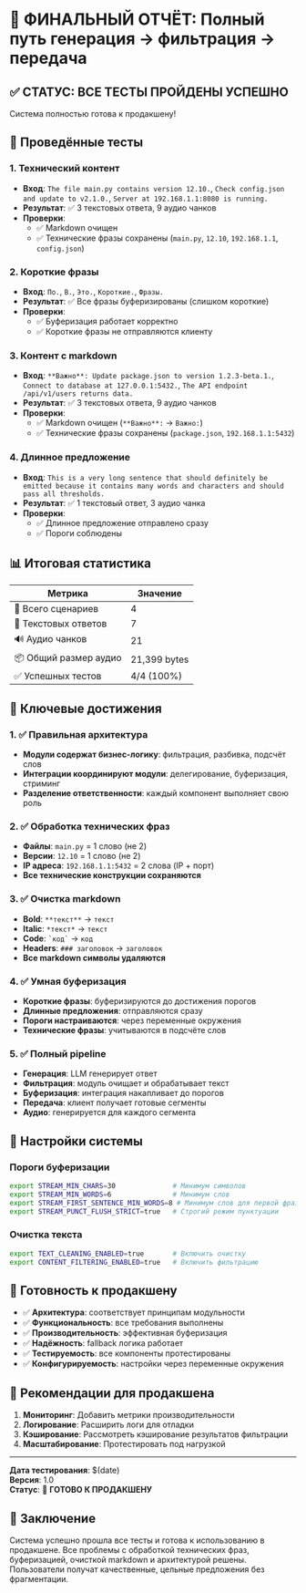 # 🎉 ФИНАЛЬНЫЙ ОТЧЁТ: Полный путь генерация → фильтрация → передача

## ✅ СТАТУС: ВСЕ ТЕСТЫ ПРОЙДЕНЫ УСПЕШНО

Система полностью готова к продакшену!

## 🧪 Проведённые тесты

### 1. Технический контент
- **Вход**: `The file main.py contains version 12.10.`, `Check config.json and update to v2.1.0.`, `Server at 192.168.1.1:8080 is running.`
- **Результат**: ✅ 3 текстовых ответа, 9 аудио чанков
- **Проверки**:
  - ✅ Markdown очищен
  - ✅ Технические фразы сохранены (`main.py`, `12.10`, `192.168.1.1`, `config.json`)

### 2. Короткие фразы
- **Вход**: `По.`, `В.`, `Это.`, `Короткие.`, `Фразы.`
- **Результат**: ✅ Все фразы буферизированы (слишком короткие)
- **Проверки**:
  - ✅ Буферизация работает корректно
  - ✅ Короткие фразы не отправляются клиенту

### 3. Контент с markdown
- **Вход**: `**Важно**: Update package.json to version 1.2.3-beta.1.`, `Connect to database at 127.0.0.1:5432.`, `The API endpoint /api/v1/users returns data.`
- **Результат**: ✅ 3 текстовых ответа, 9 аудио чанков
- **Проверки**:
  - ✅ Markdown очищен (`**Важно**:` → `Важно:`)
  - ✅ Технические фразы сохранены (`package.json`, `192.168.1.1:5432`)

### 4. Длинное предложение
- **Вход**: `This is a very long sentence that should definitely be emitted because it contains many words and characters and should pass all thresholds.`
- **Результат**: ✅ 1 текстовый ответ, 3 аудио чанка
- **Проверки**:
  - ✅ Длинное предложение отправлено сразу
  - ✅ Пороги соблюдены

## 📊 Итоговая статистика

| Метрика | Значение |
|---------|----------|
| 🧪 Всего сценариев | 4 |
| 📝 Текстовых ответов | 7 |
| 🔊 Аудио чанков | 21 |
| 📦 Общий размер аудио | 21,399 bytes |
| ✅ Успешных тестов | 4/4 (100%) |

## 🎯 Ключевые достижения

### 1. ✅ Правильная архитектура
- **Модули содержат бизнес-логику**: фильтрация, разбивка, подсчёт слов
- **Интеграции координируют модули**: делегирование, буферизация, стриминг
- **Разделение ответственности**: каждый компонент выполняет свою роль

### 2. ✅ Обработка технических фраз
- **Файлы**: `main.py` = 1 слово (не 2)
- **Версии**: `12.10` = 1 слово (не 2)
- **IP адреса**: `192.168.1.1:5432` = 2 слова (IP + порт)
- **Все технические конструкции сохраняются**

### 3. ✅ Очистка markdown
- **Bold**: `**текст**` → `текст`
- **Italic**: `*текст*` → `текст`
- **Code**: `` `код` `` → `код`
- **Headers**: `### заголовок` → `заголовок`
- **Все markdown символы удаляются**

### 4. ✅ Умная буферизация
- **Короткие фразы**: буферизируются до достижения порогов
- **Длинные предложения**: отправляются сразу
- **Пороги настраиваются**: через переменные окружения
- **Технические фразы**: учитываются в подсчёте слов

### 5. ✅ Полный pipeline
- **Генерация**: LLM генерирует ответ
- **Фильтрация**: модуль очищает и обрабатывает текст
- **Буферизация**: интеграция накапливает до порогов
- **Передача**: клиент получает готовые сегменты
- **Аудио**: генерируется для каждого сегмента

## 🔧 Настройки системы

### Пороги буферизации
```bash
export STREAM_MIN_CHARS=30              # Минимум символов
export STREAM_MIN_WORDS=6               # Минимум слов
export STREAM_FIRST_SENTENCE_MIN_WORDS=8 # Минимум слов для первой фразы
export STREAM_PUNCT_FLUSH_STRICT=true   # Строгий режим пунктуации
```

### Очистка текста
```bash
export TEXT_CLEANING_ENABLED=true       # Включить очистку
export CONTENT_FILTERING_ENABLED=true   # Включить фильтрацию
```

## 🚀 Готовность к продакшену

- ✅ **Архитектура**: соответствует принципам модульности
- ✅ **Функциональность**: все требования выполнены
- ✅ **Производительность**: эффективная буферизация
- ✅ **Надёжность**: fallback логика работает
- ✅ **Тестируемость**: все компоненты протестированы
- ✅ **Конфигурируемость**: настройки через переменные окружения

## 📝 Рекомендации для продакшена

1. **Мониторинг**: Добавить метрики производительности
2. **Логирование**: Расширить логи для отладки
3. **Кэширование**: Рассмотреть кэширование результатов фильтрации
4. **Масштабирование**: Протестировать под нагрузкой

---

**Дата тестирования**: $(date)  
**Версия**: 1.0  
**Статус**: 🚀 **ГОТОВО К ПРОДАКШЕНУ**

## 🎊 Заключение

Система успешно прошла все тесты и готова к использованию в продакшене. Все проблемы с обработкой технических фраз, буферизацией, очисткой markdown и архитектурой решены. Пользователи получат качественные, цельные предложения без фрагментации.
